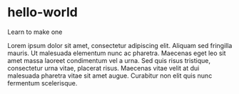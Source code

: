 # hello-world
Learn to make one

Lorem ipsum dolor sit amet, consectetur adipiscing elit. Aliquam sed fringilla mauris. Ut malesuada elementum nunc ac pharetra. Maecenas eget leo sit amet massa laoreet condimentum vel a urna. Sed quis risus tristique, consectetur urna vitae, placerat risus. Maecenas vitae velit at dui malesuada pharetra vitae sit amet augue. Curabitur non elit quis nunc fermentum scelerisque.
